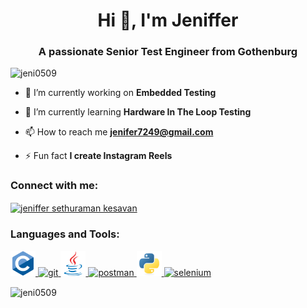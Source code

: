 <h1 align="center">Hi 👋, I'm Jeniffer</h1>
<h3 align="center">A passionate Senior Test Engineer from Gothenburg</h3>

<p align="left"> <img src="https://komarev.com/ghpvc/?username=jeni0509&label=Profile%20views&color=0e75b6&style=flat" alt="jeni0509" /> </p>

- 🔭 I’m currently working on **Embedded Testing**

- 🌱 I’m currently learning **Hardware In The Loop Testing**

- 📫 How to reach me **jenifer7249@gmail.com**

- ⚡ Fun fact **I create Instagram Reels**

<h3 align="left">Connect with me:</h3>
<p align="left">
<a href="https://linkedin.com/in/jeniffer sethuraman kesavan" target="blank"><img align="center" src="https://raw.githubusercontent.com/rahuldkjain/github-profile-readme-generator/master/src/images/icons/Social/linked-in-alt.svg" alt="jeniffer sethuraman kesavan" height="30" width="40" /></a>
</p>

<h3 align="left">Languages and Tools:</h3>
<p align="left"> <a href="https://www.cprogramming.com/" target="_blank" rel="noreferrer"> <img src="https://raw.githubusercontent.com/devicons/devicon/master/icons/c/c-original.svg" alt="c" width="40" height="40"/> </a> <a href="https://git-scm.com/" target="_blank" rel="noreferrer"> <img src="https://www.vectorlogo.zone/logos/git-scm/git-scm-icon.svg" alt="git" width="40" height="40"/> </a> <a href="https://www.java.com" target="_blank" rel="noreferrer"> <img src="https://raw.githubusercontent.com/devicons/devicon/master/icons/java/java-original.svg" alt="java" width="40" height="40"/> </a> <a href="https://postman.com" target="_blank" rel="noreferrer"> <img src="https://www.vectorlogo.zone/logos/getpostman/getpostman-icon.svg" alt="postman" width="40" height="40"/> </a> <a href="https://www.python.org" target="_blank" rel="noreferrer"> <img src="https://raw.githubusercontent.com/devicons/devicon/master/icons/python/python-original.svg" alt="python" width="40" height="40"/> </a> <a href="https://www.selenium.dev" target="_blank" rel="noreferrer"> <img src="https://raw.githubusercontent.com/detain/svg-logos/780f25886640cef088af994181646db2f6b1a3f8/svg/selenium-logo.svg" alt="selenium" width="40" height="40"/> </a> </p>

<p><img align="center" src="https://github-readme-stats.vercel.app/api/top-langs?username=jeni0509&show_icons=true&locale=en&layout=compact" alt="jeni0509" /></p>
